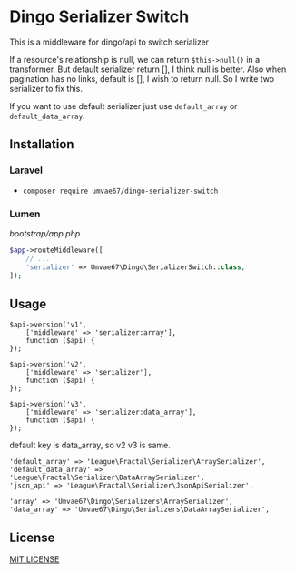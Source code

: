 # Dingo Serializer Switch

This is a middleware for dingo/api to switch serializer

If a resource's relationship is null, we can return `$this->null()` in a transformer. But default serializer return [], I think null is better.
Also when pagination has no links, default is [], I wish to return null. So I write two serializer to fix this.

If you want to use default serializer just use `default_array` or `default_data_array`.

## Installation

### Laravel

- `composer require umvae67/dingo-serializer-switch`


### Lumen

*bootstrap/app.php*
```php
$app->routeMiddleware([
    // ...
    'serializer' => Umvae67\Dingo\SerializerSwitch::class,
]);
```

## Usage

```
$api->version('v1',
    ['middleware' => 'serializer:array'],
    function ($api) {
});

$api->version('v2',
    ['middleware' => 'serializer'],
    function ($api) {
});

$api->version('v3',
    ['middleware' => 'serializer:data_array'],
    function ($api) {
});
```

default key is data_array, so v2 v3 is same.

```
'default_array' => 'League\Fractal\Serializer\ArraySerializer',
'default_data_array' => 'League\Fractal\Serializer\DataArraySerializer',
'json_api' => 'League\Fractal\Serializer\JsonApiSerializer',

'array' => 'Umvae67\Dingo\Serializers\ArraySerializer',
'data_array' => 'Umvae67\Dingo\Serializers\DataArraySerializer',
```

## License
[MIT LICENSE](https://github.com/umvae67/dingo-api-serializer-switch/blob/master/LICENSE)
